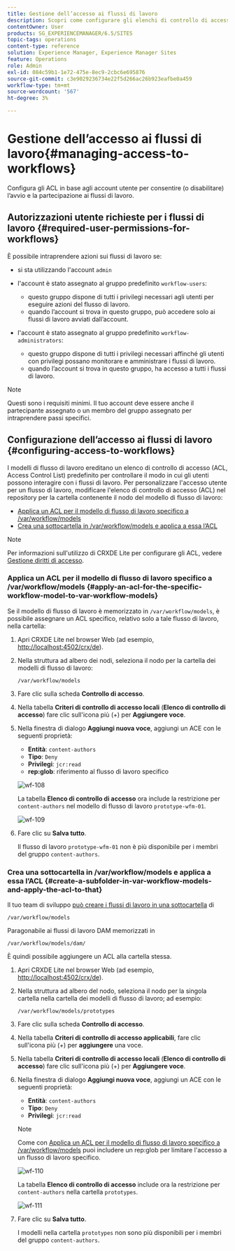 ```yaml
---
title: Gestione dell’accesso ai flussi di lavoro
description: Scopri come configurare gli elenchi di controllo di accesso in base agli account utente per consentire (o disabilitare) l’avvio e la partecipazione ai flussi di lavoro.
contentOwner: User
products: SG_EXPERIENCEMANAGER/6.5/SITES
topic-tags: operations
content-type: reference
solution: Experience Manager, Experience Manager Sites
feature: Operations
role: Admin
exl-id: 084c59b1-1e72-475e-8ec9-2cbc6e695876
source-git-commit: c3e9029236734e22f5d266ac26b923eafbe0a459
workflow-type: tm+mt
source-wordcount: '567'
ht-degree: 3%

---
```


# Gestione dell’accesso ai flussi di lavoro{#managing-access-to-workflows}

Configura gli ACL in base agli account utente per consentire (o disabilitare) l’avvio e la partecipazione ai flussi di lavoro.

## Autorizzazioni utente richieste per i flussi di lavoro {#required-user-permissions-for-workflows}

È possibile intraprendere azioni sui flussi di lavoro se:

* si sta utilizzando l&#39;account `admin`
* l&#39;account è stato assegnato al gruppo predefinito `workflow-users`:

   * questo gruppo dispone di tutti i privilegi necessari agli utenti per eseguire azioni del flusso di lavoro.
   * quando l’account si trova in questo gruppo, può accedere solo ai flussi di lavoro avviati dall’account.

* l&#39;account è stato assegnato al gruppo predefinito `workflow-administrators`:

   * questo gruppo dispone di tutti i privilegi necessari affinché gli utenti con privilegi possano monitorare e amministrare i flussi di lavoro.
   * quando l’account si trova in questo gruppo, ha accesso a tutti i flussi di lavoro.

>[!NOTE]
>
>Questi sono i requisiti minimi. Il tuo account deve essere anche il partecipante assegnato o un membro del gruppo assegnato per intraprendere passi specifici.

## Configurazione dell’accesso ai flussi di lavoro {#configuring-access-to-workflows}

I modelli di flusso di lavoro ereditano un elenco di controllo di accesso (ACL, Access Control List) predefinito per controllare il modo in cui gli utenti possono interagire con i flussi di lavoro. Per personalizzare l&#39;accesso utente per un flusso di lavoro, modificare l&#39;elenco di controllo di accesso (ACL) nel repository per la cartella contenente il nodo del modello di flusso di lavoro:

* [Applica un ACL per il modello di flusso di lavoro specifico a /var/workflow/models](/help/sites-administering/workflows-managing.md#apply-an-acl-for-the-specific-workflow-model-to-var-workflow-models)
* [Crea una sottocartella in /var/workflow/models e applica a essa l’ACL](/help/sites-administering/workflows-managing.md#create-a-subfolder-in-var-workflow-models-and-apply-the-acl-to-that)

>[!NOTE]
>
>Per informazioni sull&#39;utilizzo di CRXDE Lite per configurare gli ACL, vedere [Gestione diritti di accesso](/help/sites-administering/user-group-ac-admin.md#access-right-management).

### Applica un ACL per il modello di flusso di lavoro specifico a /var/workflow/models {#apply-an-acl-for-the-specific-workflow-model-to-var-workflow-models}

Se il modello di flusso di lavoro è memorizzato in `/var/workflow/models`, è possibile assegnare un ACL specifico, relativo solo a tale flusso di lavoro, nella cartella:

1. Apri CRXDE Lite nel browser Web (ad esempio, [http://localhost:4502/crx/de](http://localhost:4502/crx/de)).
1. Nella struttura ad albero dei nodi, seleziona il nodo per la cartella dei modelli di flusso di lavoro:

   `/var/workflow/models`

1. Fare clic sulla scheda **Controllo di accesso**.
1. Nella tabella **Criteri di controllo di accesso locali** (**Elenco di controllo di accesso**) fare clic sull&#39;icona più (+) per **Aggiungere voce**.
1. Nella finestra di dialogo **Aggiungi nuova voce**, aggiungi un ACE con le seguenti proprietà:

   * **Entità**: `content-authors`
   * **Tipo**: `Deny`
   * **Privilegi**: `jcr:read`
   * **rep:glob**: riferimento al flusso di lavoro specifico

   ![wf-108](assets/wf-108.png)

   La tabella **Elenco di controllo di accesso** ora include la restrizione per `content-authors` nel modello di flusso di lavoro `prototype-wfm-01`.

   ![wf-109](assets/wf-109.png)

1. Fare clic su **Salva tutto**.

   Il flusso di lavoro `prototype-wfm-01` non è più disponibile per i membri del gruppo `content-authors`.

### Crea una sottocartella in /var/workflow/models e applica a essa l’ACL {#create-a-subfolder-in-var-workflow-models-and-apply-the-acl-to-that}

Il tuo team di sviluppo [ può creare i flussi di lavoro in una sottocartella](/help/sites-developing/workflows-models.md#creating-a-new-workflow) di

`/var/workflow/models`

Paragonabile ai flussi di lavoro DAM memorizzati in

`/var/workflow/models/dam/`

È quindi possibile aggiungere un ACL alla cartella stessa.

1. Apri CRXDE Lite nel browser Web (ad esempio, [http://localhost:4502/crx/de](http://localhost:4502/crx/de)).
1. Nella struttura ad albero del nodo, seleziona il nodo per la singola cartella nella cartella dei modelli di flusso di lavoro; ad esempio:

   `/var/workflow/models/prototypes`

1. Fare clic sulla scheda **Controllo di accesso**.
1. Nella tabella **Criteri di controllo di accesso applicabili**, fare clic sull&#39;icona più (+) per **aggiungere** una voce.
1. Nella tabella **Criteri di controllo di accesso locali** (**Elenco di controllo di accesso**) fare clic sull&#39;icona più (+) per **Aggiungere voce**.
1. Nella finestra di dialogo **Aggiungi nuova voce**, aggiungi un ACE con le seguenti proprietà:

   * **Entità**: `content-authors`
   * **Tipo**: `Deny`
   * **Privilegi**: `jcr:read`

   >[!NOTE]
   >
   >Come con [Applica un ACL per il modello di flusso di lavoro specifico a /var/workflow/models](/help/sites-administering/workflows-managing.md#apply-an-acl-for-the-specific-workflow-model-to-var-workflow-models) puoi includere un rep:glob per limitare l&#39;accesso a un flusso di lavoro specifico.

   ![wf-110](assets/wf-110.png)

   La tabella **Elenco di controllo di accesso** include ora la restrizione per `content-authors` nella cartella `prototypes`.

   ![wf-111](assets/wf-111.png)

1. Fare clic su **Salva tutto**.

   I modelli nella cartella `prototypes` non sono più disponibili per i membri del gruppo `content-authors`.
